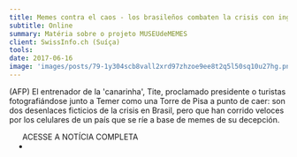 ```yaml
---
title: Memes contra el caos - los brasileños combaten la crisis con ingenio
subtitle: Online
summary: Matéria sobre o projeto MUSEUdeMEMES
client: SwissInfo.ch (Suíça)
tools: 
date: 2017-06-16
image: 'images/posts/79-1y304scb8vall2xrd97zhzoe9ee8t2q5l50sq10u27hg.png'
---
```


(AFP) El entrenador de la 'canarinha', Tite, proclamado presidente o turistas fotografiándose junto a Temer como una Torre de Pisa a punto de caer: son dos desenlaces ficticios de la crisis en Brasil, pero que han corrido veloces por los celulares de un país que se ríe a base de memes de su decepción.

<div class="post__share"><ul class="share__list list-reset">ACESSE A NOTÍCIA COMPLETA<li class="share__item" style="margin-left: 10px"><a class="share__link share__facebook" style="background: #fa5657" href="https://www.swissinfo.ch/spa/afp/memes-contra-el-caos--los-brasile%C3%B1os-combaten-la-crisis-con-ingenio/43264718 
onclick=window.open(this.href, 'pop-up', 'left=20,top=20,width=500,height=500,toolbar=1,resizable=0'); return false;" title="Link" rel="nofollow"><i class="fa-solid fa-link"></i></a></li></ul></div>
<!-- <div class="gallery-box"><div class="gallery"><img src="/clipping/images/example-1.jpg" loading="lazy" alt="Project"><img src="/clipping/images/example-2.jpg" loading="lazy" alt="Project"></div><em>Gallery / <a href="https://www.freepik.com/" target="_blank">Freepic</a></em></div> -->